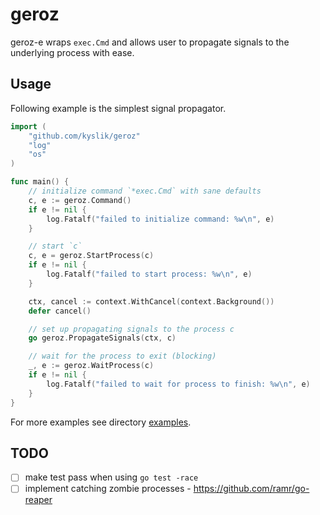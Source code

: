 # geroz

geroz-e wraps `exec.Cmd` and allows user to propagate signals to the underlying process with ease.

## Usage

Following example is the simplest signal propagator.

```go
import (
    "github.com/kyslik/geroz"
    "log"
    "os"
)

func main() {
    // initialize command `*exec.Cmd` with sane defaults
    c, e := geroz.Command()
    if e != nil {
        log.Fatalf("failed to initialize command: %w\n", e)
    }

    // start `c`
    c, e = geroz.StartProcess(c)
    if e != nil {
        log.Fatalf("failed to start process: %w\n", e)
    }

    ctx, cancel := context.WithCancel(context.Background())
    defer cancel()

    // set up propagating signals to the process c
    go geroz.PropagateSignals(ctx, c)

    // wait for the process to exit (blocking)
    _, e := geroz.WaitProcess(c)
    if e != nil {
        log.Fatalf("failed to wait for process to finish: %w\n", e)
    }
}
```

For more examples see directory [examples](./examples).

## TODO

- [ ] make test pass when using `go test -race`
- [ ] implement catching zombie processes - <https://github.com/ramr/go-reaper>
